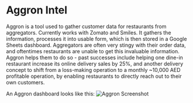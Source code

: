 # Aggron Intel
Aggron is a tool used to gather customer data for restaurants from aggregators. Currently works with Zomato and Smiles. It gathers the information, processes it into usable form, which is then stored in a Google Sheets dashboard. Aggregators are often very stingy with their order data, and oftentimes restaurants are unable to get this invaluable information. Aggron helps them to do so - past successes include helping one dine-in restaurant increase its online delivery sales by 25%, and another delivery concept to shift from a loss-making operation to a monthly ~10,000 AED profitable operation, by enabling restaurants to directly reach out to their own customers.

An Aggron dashboard looks like this:
![Aggron Screenshot](/aggron/main/Capture.PNG "Aggron")

